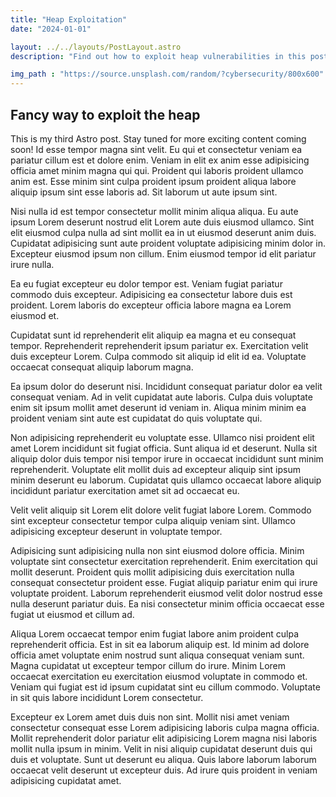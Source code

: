 ```yaml
---
title: "Heap Exploitation"
date: "2024-01-01"

layout: ../../layouts/PostLayout.astro
description: "Find out how to exploit heap vulnerabilities in this post!"

img_path : "https://source.unsplash.com/random/?cybersecurity/800x600"
---
```


## Fancy way to exploit the heap

This is my third Astro post. Stay tuned for more exciting content coming soon!
Id esse tempor magna sint velit. Eu qui et consectetur veniam ea pariatur cillum est et dolore enim. Veniam in elit ex anim esse adipisicing officia amet minim magna qui qui. Proident qui laboris proident ullamco anim est. Esse minim sint culpa proident ipsum proident aliqua labore aliquip ipsum sint esse laboris ad. Sit laborum ut aute ipsum sint.

Nisi nulla id est tempor consectetur mollit minim aliqua aliqua. Eu aute ipsum Lorem deserunt nostrud elit Lorem aute duis eiusmod ullamco. Sint elit eiusmod culpa nulla ad sint mollit ea in ut eiusmod deserunt anim duis. Cupidatat adipisicing sunt aute proident voluptate adipisicing minim dolor in. Excepteur eiusmod ipsum non cillum. Enim eiusmod tempor id elit pariatur irure nulla.

Ea eu fugiat excepteur eu dolor tempor est. Veniam fugiat pariatur commodo duis excepteur. Adipisicing ea consectetur labore duis est proident. Lorem laboris do excepteur officia labore magna ea Lorem eiusmod et.

Cupidatat sunt id reprehenderit elit aliquip ea magna et eu consequat tempor. Reprehenderit reprehenderit ipsum pariatur ex. Exercitation velit duis excepteur Lorem. Culpa commodo sit aliquip id elit id ea. Voluptate occaecat consequat aliquip laborum magna.

Ea ipsum dolor do deserunt nisi. Incididunt consequat pariatur dolor ea velit consequat veniam. Ad in velit cupidatat aute laboris. Culpa duis voluptate enim sit ipsum mollit amet deserunt id veniam in. Aliqua minim minim ea proident veniam sint aute est cupidatat do quis voluptate qui.

Non adipisicing reprehenderit eu voluptate esse. Ullamco nisi proident elit amet Lorem incididunt sit fugiat officia. Sunt aliqua id et deserunt. Nulla sit aliquip dolor duis tempor nisi tempor irure in occaecat incididunt sunt minim reprehenderit. Voluptate elit mollit duis ad excepteur aliquip sint ipsum minim deserunt eu laborum. Cupidatat quis ullamco occaecat labore aliquip incididunt pariatur exercitation amet sit ad occaecat eu.

Velit velit aliquip sit Lorem elit dolore velit fugiat labore Lorem. Commodo sint excepteur consectetur tempor culpa aliquip veniam sint. Ullamco adipisicing excepteur deserunt in voluptate tempor.

Adipisicing sunt adipisicing nulla non sint eiusmod dolore officia. Minim voluptate sint consectetur exercitation reprehenderit. Enim exercitation qui mollit deserunt. Proident quis mollit adipisicing duis exercitation nulla consequat consectetur proident esse. Fugiat aliquip pariatur enim qui irure voluptate proident. Laborum reprehenderit eiusmod velit dolor nostrud esse nulla deserunt pariatur duis. Ea nisi consectetur minim officia occaecat esse fugiat ut eiusmod et cillum ad.

Aliqua Lorem occaecat tempor enim fugiat labore anim proident culpa reprehenderit officia. Est in sit ea laborum aliquip est. Id minim ad dolore officia amet voluptate enim nostrud sunt aliqua consequat veniam sunt. Magna cupidatat ut excepteur tempor cillum do irure. Minim Lorem occaecat exercitation eu exercitation eiusmod voluptate in commodo et. Veniam qui fugiat est id ipsum cupidatat sint eu cillum commodo. Voluptate in sit quis labore incididunt Lorem consectetur.

Excepteur ex Lorem amet duis duis non sint. Mollit nisi amet veniam consectetur consequat esse Lorem adipisicing laboris culpa magna officia. Mollit reprehenderit dolor pariatur elit adipisicing Lorem magna nisi laboris mollit nulla ipsum in minim. Velit in nisi aliquip cupidatat deserunt duis qui duis et voluptate. Sunt ut deserunt eu aliqua. Quis labore laborum laborum occaecat velit deserunt ut excepteur duis. Ad irure quis proident in veniam adipisicing cupidatat amet.
